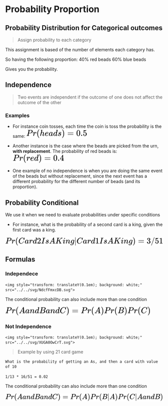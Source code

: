 # Probability Proportion

## Probability Distribution for Categorical outcomes

> Assign probability to each category

This assignment is based of the number of elements each category has.

So having the following proportion:
40% red beads
60% blue beads

Gives you the probability.

## Independence

> Two events are independent if the outcome of one does not affect the outcome of the other

### Examples

* For instance coin tosses, each time the coin is toss the probability is the same: <img style="transform: translateY(0.1em); background: white;" src="../../svg/oLxoSpOqAR.svg">

* Another instance is the case where the beads are picked from the urn, **with replacement**. The probability of red beads is: <img style="transform: translateY(0.1em); background: white;" src="../../svg/oiIxoWX3LZ.svg">

* One example of no independence is when you are doing the same event of the beads but without replacement, since the next event has a different probability for the different number of beads (and its proportion).

## Probability Conditional

We use it when we need to evaluate probabilities under specific conditions

* For instance, what is the probability of a second card is a king, given the first card was a king.
  
<img style="transform: translateY(0.1em); background: white;" src="../../svg/zpLYSGhdFD.svg">

## Formulas

### Independece

    <img style="transform: translateY(0.1em); background: white;" src="../../svg/NdcfFmxcDB.svg">

The conditional probability can also include more than one condition

<img style="transform: translateY(0.1em); background: white;" src="../../svg/aNc0YdN5tF.svg">

### Not Independence

    <img style="transform: translateY(0.1em); background: white;" src="../../svg/XUGA0OwCrT.svg">

> Example by using 21 card game

    What is the probability of getting an As, and then a card with value of 10

    1/13 * 16/51 = 0.02

The conditional probability can also include more than one condition

<img style="transform: translateY(0.1em); background: white;" src="../../svg/umGpG8e8iX.svg">
